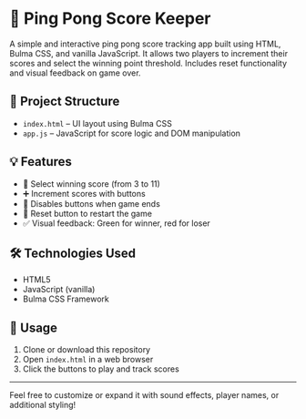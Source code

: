 # 🏓 Ping Pong Score Keeper

A simple and interactive ping pong score tracking app built using HTML, Bulma CSS, and vanilla JavaScript. It allows two players to increment their scores and select the winning point threshold. Includes reset functionality and visual feedback on game over.

## 📁 Project Structure

- `index.html` – UI layout using Bulma CSS
- `app.js` – JavaScript for score logic and DOM manipulation

## 💡 Features

- 🎯 Select winning score (from 3 to 11)
- ➕ Increment scores with buttons
- 🚫 Disables buttons when game ends
- 🔁 Reset button to restart the game
- ✅ Visual feedback: Green for winner, red for loser

## 🛠️ Technologies Used

- HTML5
- JavaScript (vanilla)
- Bulma CSS Framework

## 🔧 Usage

1. Clone or download this repository
2. Open `index.html` in a web browser
3. Click the buttons to play and track scores

---

Feel free to customize or expand it with sound effects, player names, or additional styling!
